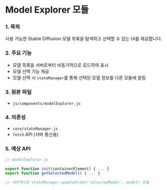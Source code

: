 # Model Explorer 모듈

### 1. 목적
사용 가능한 Stable Diffusion 모델 목록을 탐색하고 선택할 수 있는 UI를 제공합니다.

### 2. 주요 기능
- 모델 목록을 서버로부터 비동기적으로 로드하여 표시
- 모델 선택 기능 제공
- 모델 선택 시 `stateManager`를 통해 선택된 모델 정보를 다른 모듈에 알림

### 3. 원본 파일
- `js/components/modelExplorer.js`

### 4. 의존성
- `core/stateManager.js`
- `fetch` API (서버 통신용)

### 5. 예상 API

```javascript
// modelExplorer.js

export function init(containerElement) { ... }
export function getSelectedModel() { ... }

// 내부적으로 stateManager.updateState('selectedModel', model) 호출
```
